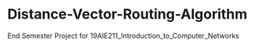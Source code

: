 # Distance-Vector-Routing-Algorithm
 End Semester Project for 19AIE211_Introduction_to_Computer_Networks
